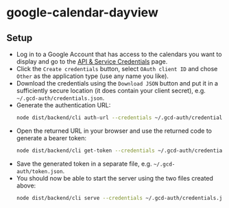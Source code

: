 # google-calendar-dayview

## Setup

 - Log in to a Google Account that has access to the calendars you want to display and go to the [API & Service Credentials](https://console.developers.google.com/apis/credentials) page.
 - Click the `Create credentials` button, select `OAuth client ID` and chose `Other` as the application type (use any name you like).
 - Download the credentials using the `Download JSON` button and put it in a sufficiently secure location (it does contain your client secret), e.g. `~/.gcd-auth/credentials.json`.
 - Generate the authentication URL:
   ```bash
   node dist/backend/cli auth-url --credentials ~/.gcd-auth/credentials.json
   ```
 - Open the returned URL in your browser and use the returned code to generate a bearer token:
   ```bash
   node dist/backend/cli get-token --credentials ~/.gcd-auth/credentials.json --code <code>
   ```
 - Save the generated token in a separate file, e.g. `~/.gcd-auth/token.json`.
 - You should now be able to start the server using the two files created above:
   ```bash
   node dist/backend/cli serve --credentials ~/.gcd-auth/credentials.json --token ~/.gcd-auth/token.json --calendars config.json
   ```